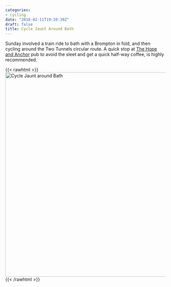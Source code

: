 ```yaml
---
categories:
- cycling
date: "2018-02-11T19:20:30Z"
draft: false
title: Cycle Jaunt Around Bath
---
```

Sunday involved a train ride to bath with a Brompton in fold, and then cycling around the Two Tunnels circular route. A quick stop at [The Hope and Anchor](http://hopeandanchormidford.co.uk) pub to avoid the sleet and get a quick half-way coffee, is highly recommended.<!--more-->

{{< rawhtml >}}
<a data-flickr-embed="true"  href="https://secure.flickr.com/photos/kabads/albums/72157669458021059" title="Cycle Jaunt around Bath"><img src="https://farm5.staticflickr.com/4626/28426294529_b92230306f_z.jpg" width="640" height="640" alt="Cycle Jaunt around Bath"></a><script async src="//embedr.flickr.com/assets/client-code.js" charset="utf-8"></script>
{{< /rawhtml >}}

